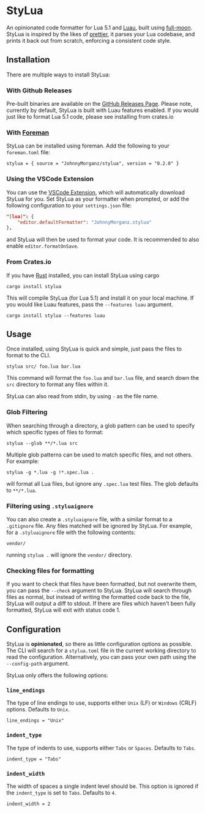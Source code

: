 # StyLua

An opinionated code formatter for Lua 5.1 and [Luau](https://roblox.github.io/luau/), built using [full-moon](https://github.com/Kampfkarren/full-moon).
StyLua is inspired by the likes of [prettier](https://github.com/prettier/prettier), it parses your Lua codebase, and prints it back out from scratch,
enforcing a consistent code style.

## Installation
There are multiple ways to install StyLua:

### With Github Releases
Pre-built binaries are available on the [GitHub Releases Page](https://github.com/JohnnyMorganz/StyLua/releases).
Please note, currently by default, StyLua is built with Luau features enabled. If you would just like to format Lua 5.1 code, please see installing from crates.io

### With [Foreman](https://github.com/Roblox/foreman)
StyLua can be installed using foreman. Add the following to your `foreman.toml` file:
```
stylua = { source = "JohnnyMorganz/stylua", version = "0.2.0" }
```

### Using the VSCode Extension

You can use the [VSCode Extension](https://marketplace.visualstudio.com/items?itemName=JohnnyMorganz.stylua), which will automatically download StyLua for you.
Set StyLua as your formatter when prompted, or add the following configuration to your `settings.json` file:

```json
"[lua]": {
    "editor.defaultFormatter": "JohnnyMorganz.stylua"
},
```

and StyLua will then be used to format your code. It is recommended to also enable `editor.formatOnSave`.

### From Crates.io
If you have [Rust](https://www.rust-lang.org/) installed, you can install StyLua using cargo
```
cargo install stylua
```
This will compile StyLua (for Lua 5.1) and install it on your local machine.
If you would like Luau features, pass the `--features luau` argument.
```
cargo install stylua --features luau
```

## Usage
Once installed, using StyLua is quick and simple, just pass the files to format to the CLI.
```
stylua src/ foo.lua bar.lua
```
This command will format the `foo.lua` and `bar.lua` file, and search down the `src` directory to format any files within it.

StyLua can also read from stdin, by using `-` as the file name.

### Glob Filtering
When searching through a directory, a glob pattern can be used to specify which specific types of files to format:
```
stylua --glob **/*.lua src
```
Multiple glob patterns can be used to match specific files, and not others. For example:
```
stylua -g *.lua -g !*.spec.lua .
```
will format all Lua files, but ignore any `.spec.lua` test files.
The glob defaults to `**/*.lua`.

### Filtering using `.styluaignore`
You can also create a `.styluaignore` file, with a similar format to a `.gitignore` file. Any files matched will be ignored by StyLua.
For example, for a `.styluaignore` file with the following contents:
```
vendor/
```
running `stylua .` will ignore the `vendor/` directory.

### Checking files for formatting
If you want to check that files have been formatted, but not overwrite them, you can pass the `--check` argument to StyLua.
StyLua will search through files as normal, but instead of writing the formatted code back to the file, StyLua will output a diff to stdout.
If there are files which haven't been fully formatted, StyLua will exit with status code 1.

## Configuration

StyLua is **opinionated**, so there as little configuration options as possible.
The CLI will search for a `stylua.toml` file in the current working directory to read the configuration.
Alternatively, you can pass your own path using the `--config-path` argument.

StyLua only offers the following options:

### `line_endings`

The type of line endings to use, supports either `Unix` (LF) or `Windows` (CRLF) options.
Defaults to `Unix`.

```
line_endings = "Unix"
```

### `indent_type`

The type of indents to use, supports either `Tabs` or `Spaces`.
Defaults to `Tabs`.

```
indent_type = "Tabs"
```

### `indent_width`

The width of spaces a single indent level should be. This option is ignored if the `indent_type` is set to `Tabs`.
Defaults to `4`.

```
indent_width = 2
```
